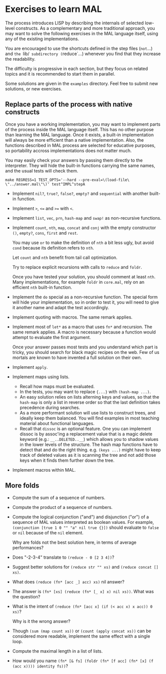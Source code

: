 # Exercises to learn MAL

The process introduces LISP by describing the internals of selected
low-level constructs. As a complementary and more traditional
approach, you may want to solve the following exercises in the MAL
language itself, using any of the existing implementations.

You are encouraged to use the shortcuts defined in the step files
(`not`...) and `the `lib/` subdirectory (`reduce`...) whenever you
find that they increase the readability.

The difficulty is progressive in each section, but they focus on
related topics and it is recommended to start them in parallel.

Some solutions are given in the `examples` directory. Feel free to
submit new solutions, or new exercises.

## Replace parts of the process with native constructs

Once you have a working implementation, you may want to implement
parts of the process inside the MAL language itself. This has no other
purpose than learning the MAL language. Once it exists, a built-in
implementation will always be more efficient than a native
implementation. Also, the functions described in MAL process are
selected for educative purposes, so portability accross
implementations does not matter much.

You may easily check your answers by passing them directly to the
interpreter. They will hide the built-in functions carrying the same
names, and the usual tests will check them.
```
make REGRESS=1 TEST_OPTS='--hard --pre-eval=\(load-file\ \"../answer.mal\"\)' test^IMPL^stepA
```

- Implement `nil?`, `true?`, `false?`, `empty?` and `sequential` with
  another built-in function.

- Implement `>`, `<=` and `>=` with `<`.

- Implement `list`, `vec`, `prn`, `hash-map` and `swap!` as non-recursive
  functions.

- Implement `count`, `nth`, `map`, `concat` and `conj` with the empty
  constructor `()`, `empty?`, `cons`, `first` and `rest`.

  You may use `or` to make the definition of `nth` a bit less ugly,
  but avoid `cond` because its definition refers to `nth`.

  Let `count` and `nth` benefit from tail call optimization.

  Try to replace explicit recursions with calls to `reduce` and `foldr`.

  Once you have tested your solution, you should comment at least
  `nth`.  Many implementations, for example `foldr` in `core.mal`,
  rely on an efficient `nth` built-in function.

- Implement the `do` special as a non-recursive function. The special
  form will hide your implementation, so in order to test it, you will
  need to give it another name and adapt the test accordingly.

- Implement quoting with macros.
  The same remark applies.

- Implement most of `let*` as a macro that uses `fn*` and recursion.
  The same remark applies.
  A macro is necessary because a function would attempt to evaluate
  the first argument.

  Once your answer passes most tests and you understand which part is
  tricky, you should search for black magic recipes on the web. Few of
  us mortals are known to have invented a full solution on their own.

- Implement `apply`.

- Implement maps using lists.
  - Recall how maps must be evaluated.
  - In the tests, you may want to replace `{...}` with `(hash-map ...)`.
  - An easy solution relies on lists alterning keys and values, so
    that the `hash-map` is only a list in reverse order so that the
    last definition takes precedence during searches.
  - As a more performant solution will use lists to construct trees,
    and ideally keep them balanced. You will find examples in most
    teaching material about functional languages.
  - Recall that `dissoc` is an optional feature. One you can implement
    dissoc is by assoc'ing a replacement value that is a magic delete
    keyword (e.g.: `__..DELETED..__`) which allows you to shadow
    values in the lower levels of the structure. The hash map
    functions have to detect that and do the right thing. e.g. `(keys
    ...)` might have to keep track of deleted values as it is scanning
    the tree and not add those keys when it finds them further down
    the tree.

- Implement macros within MAL.

## More folds

- Compute the sum of a sequence of numbers.
- Compute the product of a sequence of numbers.

- Compute the logical conjunction ("and") and disjunction ("or") of a
  sequence of MAL values interpreted as boolean values.  For example,
  `(conjunction [true 1 0 "" "a" nil true {}])`
  should evaluate to `false` or `nil` because of the `nil` element.

  Why are folds not the best solution here, in terms of average
  performances?

- Does "-2-3-4" translate to `(reduce - 0 [2 3 4])`?

- Suggest better solutions for
  `(reduce str "" xs)` and
  `(reduce concat [] xs)`.

- What does `(reduce (fn* [acc _] acc) xs)` nil answer?

- The answer is `(fn* [xs] (reduce (fn* [_ x] x) nil xs))`.
  What was the question?

- What is the intent of
 `(reduce (fn* [acc x] (if (< acc x) x acc)) 0 xs)`?

  Why is it the wrong answer?

- Though `(sum (map count xs))` or `(count (apply concat xs))` can be
  considered more readable, implement the same effect with a single loop.
- Compute the maximal length in a list of lists.

- How would you name
  `(fn* [& fs] (foldr (fn* [f acc] (fn* [x] (f (acc x)))) identity fs))`?
